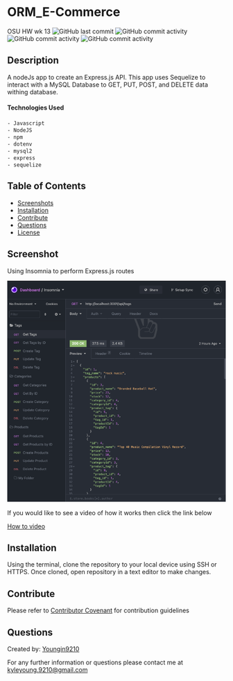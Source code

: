 # ORM_E-Commerce

OSU HW wk 13
![GitHub last commit](https://img.shields.io/github/last-commit/Youngin9210/ORM_E-Commerce)
![GitHub commit activity](https://img.shields.io/github/commit-activity/m/Youngin9210/ORM_E-Commerce)
![GitHub commit activity](https://img.shields.io/github/languages/count/Youngin9210/ORM_E-Commerce)
![GitHub commit activity](https://img.shields.io/github/languages/top/Youngin9210/ORM_E-Commerce)

## Description

A nodeJs app to create an Express.js API. This app uses Sequelize to interact with a MySQL Database to GET, PUT, POST, and DELETE data withing database.

#### Technologies Used

    - Javascript
    - NodeJS
    - npm
    - dotenv
    - mysql2
    - express
    - sequelize

## Table of Contents

- [Screenshots](#screenshots)
- [Installation](#installation)
- [Contribute](#contribute)
- [Questions](#questions)
- [License](#license)

## Screenshot

Using Insomnia to perform Express.js routes

![image](readmeAssets/screenshot.png)

If you would like to see a video of how it works then click the link below

[How to video](https://drive.google.com/file/d/1vA1w6L4gphfvgBufstDtsLIXeaocHUyE/view)

## Installation

Using the terminal, clone the repository to your local device using SSH or HTTPS. Once cloned, open repository in a text editor to make changes.

## Contribute

Please refer to [Contributor Covenant](https://www.contributor-covenant.org/version/2/0/code_of_conduct/) for contribution guidelines

## Questions

Created by: [Youngin9210](https://github.com/Youngin9210)

For any further information or questions please contact me at [kyleyoung.9210@gmail.com](mailto:kyleyoung.9210@gmail.com)
